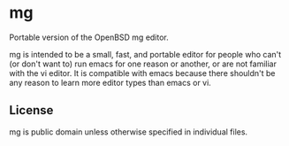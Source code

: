 mg
==

Portable version of the OpenBSD mg editor.

mg is intended to be a small, fast, and portable editor for people who
can't (or don't want to) run emacs for one reason or another, or are not
familiar with the vi editor. It is compatible with emacs because there
shouldn't be any reason to learn more editor types than emacs or vi.

## License

mg is public domain unless otherwise specified in individual files.
